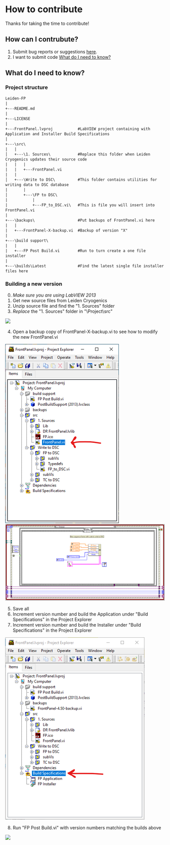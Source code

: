# How to contribute

Thanks for taking the time to contribute!

## How can I contrubute?

1. Submit bug reports or suggestions [here](https://github.com/levylabpitt/Leiden-FP/issues).
2. I want to submit code [What do I need to know?](#What-do-I-need-to-know)

## What do I need to know?

### Project structure

```
Leiden-FP
|
+---README.md
|
+---LICENSE
|
+---FrontPanel.lvproj           #LabVIEW project containing with Application and Installer Build Specifications
|
+---\src\
|   |
│   +---\1. Sources\            #Replace this folder when Leiden Cryogenics updates their source code
|   |   |
|   |   +---FrontPanel.vi
|   |   
│   +---\Write to DSC\          #This folder contains utilities for writing data to DSC database
|       |
│       +---\FP to DSC\     
|           |
|           +---FP_to_DSC.vi\   #This is file you will insert into FrontPanel.vi
| 
+---\backups\                   #Put backups of FrontPanel.vi here
|   |
|   +---FrontPanel-X-backup.vi  #Backup of version "X"
|
+---\build support\             
|   |
|   +---FP Post Build.vi        #Run to turn create a one file installer
|
+---\builds\Latest              #Find the latest single file installer files here

```

### Building a new version

0. *Make sure you are using LabVIEW 2013*
1. Get new source files from Leiden Cryogenics
2. Unzip source file and find the "1. Sources" folder
3. *Replace* the "1. Sources" folder in "\Project\src\"

![](images/FP/FP-Copy-1-Sources.gif)

4. Open a backup copy of FrontPanel-X-backup.vi to see how to modify the new FrontPanel.vi

![](images/FP/FP-Project-Explorer-1.png)
![](images/FP/FP-Block-Diagram.png)

5. Save all
6. Increment version number and build the Application under "Build Specifications" in the Project Explorer
7. Increment version number and build the Installer under "Build Specifications" in the Project Explorer

![](images/FP/FP-Project-Explorer-2.png)

8. Run "FP Post Build.vi" with version numbers matching the builds above

![](images/FP/FP-Post-Build.gif)

